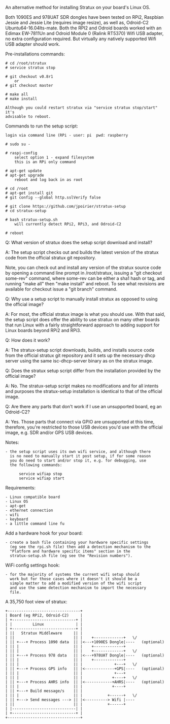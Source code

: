 An alternative method for installing Stratux on your board's Linux OS.

Both 1090ES and 978UAT SDR dongles have been tested on RPi2, Raspbian
Jessie and Jessie Lite (requires image resize), as well as, Odroid-C2
Ubuntu64-16.04lts-mate. Both the RPI2 and Odroid boards worked with an
Edimax EW-7811Un and Odroid Module 0 (Ralink RT5370) Wifi
USB adapter, no extra configuration required. But virtually any natively
supported Wifi USB adapter should work.


Pre-installations commands:

    # cd /root/stratux
    # service stratux stop

    # git checkout v0.8r1
        or
    # git checkout master

    # make all
    # make install

    Although you could restart stratux via "service stratux stop/start" it's
    advisable to reboot.


Commands to run the setup script:

    login via command line (RPi - user: pi  pwd: raspberry

    # sudo su -

    # raspi-config
        select option 1 - expand filesystem
        this is an RPi only command

    # apt-get update
    # apt-get upgrade
        reboot and log back in as root

    # cd /root
    # apt-get install git
    # git config --global http.sslVerify false

    # git clone https://github.com/jpoirier/stratux-setup
    # cd stratux-setup

    # bash stratux-setup.sh
        will currently detect RPi2, RPi3, and Odroid-C2

    # reboot


Q: What version of stratux does the setup script download and install?

A: The setup script checks out and builds the latest version of the stratux
code from the official stratux git repository.

Note, you can check out and install any version of the stratux source code by
opening a command line prompt in /root/stratux, issuing a "git checkout some-rev"
command, where some-rev can be either a sha1 hash or tag, and running
"make all" then "make install" and reboot. To see what revisions are available for
checkout issue a "git branch" command.


Q: Why use a setup script to manually install stratux as opposed to using the official image?

A: For most, the official stratux image is what you should use.
With that said, the setup script does offer the ability to use stratux on
many other boards that run Linux with a fairly straightforward approach to
adding support for Linux boards beyond RPi2 and RPi3.


Q: How does it work?

A: The stratux-setup script downloads, builds, and installs source code from the
official stratux git repository and it sets up the necessary dhcp server using
the same isc-dhcp-server binary as on the stratux image.


Q: Does the stratux setup script differ from the installation provided by the official image?

A: No. The stratux-setup script makes no modifications and for all intents and purposes
the stratux-setup installation is identical to that of the official image.


Q: Are there any parts that don't work if I use an unsupported board, eg an Odroid-C2?

A: Yes. Those parts that connect via GPIO are unsupported at this time,
therefore, you're restricted to those USB devices you'd use with the official image,
e.g. SDR and/or GPS USB devices.


Notes:

    - the setup script uses its own wifi service, and although there
      is no need to manually start it post setup, if for some reason
      you do need to start and/or stop it, e.g. for debugging, use
      the following commands:

          service wifiap stop
          service wifiap start

Requirements:

    - Linux compatible board
    - Linux OS
    - apt-get
    - ethernet connection
    - wifi
    - keyboard
    - a little command line fu


Add a hardware hook for your board:

    - create a bash file containing your hardware specific settings
      (eg see the rpi.sh file) then add a detection mechanism to the
      "Platform and hardware specific items" section in the
      stratux-setup.sh file (eg see the "Revision numbers").


WiFi config settings hook:

    - for the majority of systems the current wifi setup should
      work but for those cases where it doesn't it should be a
      simple matter to add a modified version of the wifi script
      and use the same detection mechanism to import the necessary
      file.


A 35,750 foot view of stratux:

    +--------------------------------+
    | Board (eg RPi2, Odroid-C2)     |
    | +----------------------------+ |
    | |         Linux              | |
    | +----------------------------+ |
    | ||   Stratux Middleware     || |
    | ||                          || |    +-------------+   \/
    | || +---+ Process 1090 data  || |<---+1090ES Dongle|----   (optional)
    | || |                        || |    +-------------+
    | || |                        || |    +-------------+   \/
    | || +---+ Process 978 data   || |<---+978UAT Dongle|----   (optional)
    | || |                        || |    +-------------+
    | || |                        || |              +---+   \/
    | || +---+ Process GPS info   || |<-------------+GPS|----   (optional)
    | || |                        || |              +---+
    | || |                        || |             +----+   \/
    | || +---+ Process AHRS info  || |<------------+AHRS|----   (optional)
    | || |                        || |             +----+
    | || +---+ Build message/s    || |
    | || |                        || |           +------+   \/
    | || +---> Send messages ---> || |<----------> Wifi |----
    | ||                          || |           +------+
    | |----------------------------| |
    | +----------------------------+ |
    +--------------------------------+
